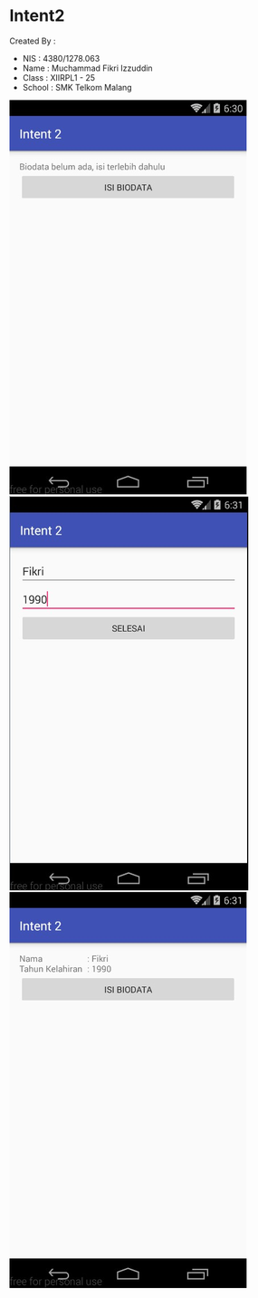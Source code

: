 # Intent2

Created By :
* NIS    : 4380/1278.063
* Name   : Muchammad Fikri Izzuddin
* Class  : XIIRPL1 - 25
* School : SMK Telkom Malang

![Image of NullApp](https://github.com/oyi77/Intent2/blob/master/Screenshot_1.jpg)
![Image of Filled](https://github.com/oyi77/Intent2/blob/master/Screenshot_2.jpg)
![Image of Results](https://github.com/oyi77/Intent2/blob/master/Screenshot_3.jpg)
